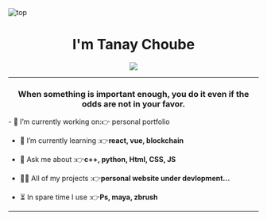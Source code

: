 <img src="https://camo.githubusercontent.com/5dc6ee33381917e41fc9c4951799268998f11a9b864399bf79a0842e4f9b194d/68747470733a2f2f692e696d6775722e636f6d2f315a76566b44632e676966](https://user-images.githubusercontent.com/74038190/225813708-98b745f2-7d22-48cf-9150-083f1b00d6c9.gif" alt="top" />
<h1 align="center">I'm Tanay Choube</h1>
<!-- <h3 align="center">A passionate Full Stack Web Developer from Bharatpur, Rajasthan.</h3> -->
<div align="center">
<img src="https://readme-typing-svg.herokuapp.com/?lines=Welcome+To+Profile;Self+Motivated;Problem+Solver;&color=teal&center=true" />
</div>
<hr>
<h3 align="center">When something is important enough, you do it even if the odds are not in your favor.</h3>
- 🔭 I’m currently working on:👉 personal portfolio

- 🌱 I’m currently learning :👉**react, vue, blockchain**

- 💬 Ask me about :👉**c++, python, Html, CSS, JS**

- 👨‍💻 All of my projects :👉**personal website under devlopment...**

- ⏳ In spare time I use :👉**Ps, maya, zbrush**


<hr>

